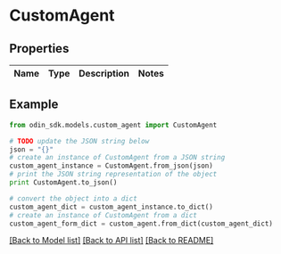 # CustomAgent


## Properties

Name | Type | Description | Notes
------------ | ------------- | ------------- | -------------

## Example

```python
from odin_sdk.models.custom_agent import CustomAgent

# TODO update the JSON string below
json = "{}"
# create an instance of CustomAgent from a JSON string
custom_agent_instance = CustomAgent.from_json(json)
# print the JSON string representation of the object
print CustomAgent.to_json()

# convert the object into a dict
custom_agent_dict = custom_agent_instance.to_dict()
# create an instance of CustomAgent from a dict
custom_agent_form_dict = custom_agent.from_dict(custom_agent_dict)
```
[[Back to Model list]](../README.md#documentation-for-models) [[Back to API list]](../README.md#documentation-for-api-endpoints) [[Back to README]](../README.md)


